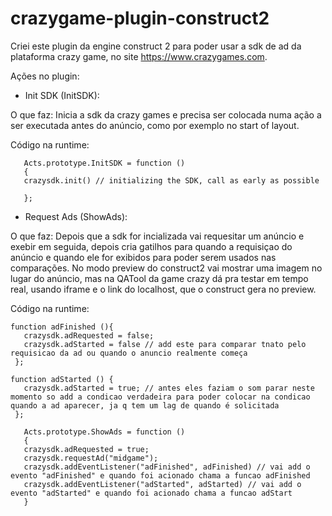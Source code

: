 # crazygame-plugin-construct2

Criei este plugin da engine construct 2 para poder usar a sdk de ad da plataforma crazy game, no site https://www.crazygames.com.

Ações no plugin:


- Init SDK (InitSDK): 

O que faz: Inicia a sdk da crazy games e precisa ser colocada numa ação a ser executada antes do anúncio, como por exemplo no start of layout.

Código na runtime:

 ```
	Acts.prototype.InitSDK = function ()
	{
	crazysdk.init() // initializing the SDK, call as early as possible

	};
 ```
 
- Request Ads (ShowAds):

O que faz: Depois que a sdk for incializada vai requesitar um anúncio e exebir em seguida, depois cria gatilhos para quando a requisiçao do anúncio e quando ele for exibidos para poder serem usados nas comparações. No modo preview do construct2 vai mostrar uma imagem no lugar do anúncio, mas na QATool da game crazy dá pra testar em tempo real, usando iframe e o link do localhost, que o construct gera no preview.

Código na runtime:

 ```
 function adFinished (){
    crazysdk.adRequested = false;
	crazysdk.adStarted = false // add este para comparar tnato pelo requisicao da ad ou quando o anuncio realmente começa
  };  
  
function adStarted () {
    crazysdk.adStarted = true; // antes eles faziam o som parar neste momento so add a condicao verdadeira para poder colocar na condicao quando a ad aparecer, ja q tem um lag de quando é solicitada
  };
  
 	Acts.prototype.ShowAds = function ()
	{
	crazysdk.adRequested = true;
	crazysdk.requestAd("midgame");
	crazysdk.addEventListener("adFinished", adFinished) // vai add o evento "adFinished" e quando foi acionado chama a funcao adFinished
	crazysdk.addEventListener("adStarted", adStarted) // vai add o evento "adStarted" e quando foi acionado chama a funcao adStart
	}
 ```
